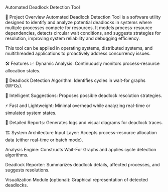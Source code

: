 Automated Deadlock Detection Tool


📌 Project Overview
Automated Deadlock Detection Tool is a software utility designed to identify and analyze potential deadlocks in systems where multiple processes compete for resources. It models process-resource dependencies, detects circular wait conditions, and suggests strategies for resolution, improving system reliability and debugging efficiency.

This tool can be applied in operating systems, distributed systems, and multithreaded applications to proactively address concurrency issues.

🛠 Features
📈 Dynamic Analysis: Continuously monitors process-resource allocation states.

🔎 Deadlock Detection Algorithm: Identifies cycles in wait-for graphs (WFGs).

🧠 Intelligent Suggestions: Proposes possible deadlock resolution strategies.

⚡ Fast and Lightweight: Minimal overhead while analyzing real-time or simulated system states.

📄 Detailed Reports: Generates logs and visual diagrams for deadlock traces.

🏗️ System Architecture
Input Layer: Accepts process-resource allocation data (either real-time or batch mode).

Analysis Engine: Constructs Wait-For Graphs and applies cycle detection algorithms.

Deadlock Reporter: Summarizes deadlock details, affected processes, and suggests resolutions.

Visualization Module (optional): Graphical representation of detected deadlocks.
